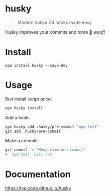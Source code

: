 # husky

> Modern native Git hooks made easy

Husky improves your commits and more 🐶 *woof!*

# Install

```
npm install husky --save-dev
```

# Usage

Run install script once:

```sh
npx husky install
```

Add a hook:

```sh
npx husky add .husky/pre-commit "npm test"
git add .husky/pre-commit
```

Make a commit:

```sh
git commit -m "Keep calm and commit"
# `npm test` will run
```

# Documentation

https://typicode.github.io/husky
